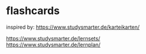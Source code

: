 # flashcards

inspired by:
https://www.studysmarter.de/karteikarten/

https://www.studysmarter.de/lernsets/
https://www.studysmarter.de/lernplan/
